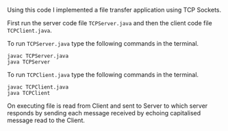 Using this code I implemented a file transfer application using TCP Sockets.

First run the server code file `TCPServer.java` and then the client code file `TCPClient.java`.

To run `TCPServer.java` type the following commands in the terminal.
```
javac TCPServer.java
java TCPServer
```

To run `TCPClient.java` type the following commands in the terminal.
```
javac TCPClient.java
java TCPClient
```

On executing file is read from Client and sent to Server to which server responds by sending each message received by echoing capitalised message read to the Client.


